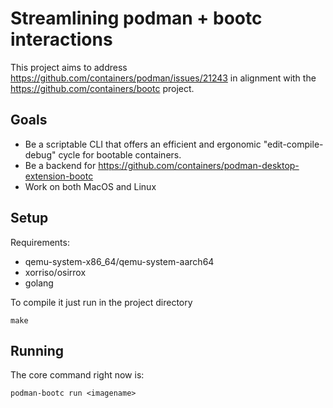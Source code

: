 # Streamlining podman + bootc interactions

This project aims to address <https://github.com/containers/podman/issues/21243>
in alignment with the <https://github.com/containers/bootc> project.

## Goals

- Be a scriptable CLI that offers an efficient and ergonomic "edit-compile-debug" cycle for bootable containers.
- Be a backend for <https://github.com/containers/podman-desktop-extension-bootc>
- Work on both MacOS and Linux

## Setup

Requirements:

- qemu-system-x86_64/qemu-system-aarch64
- xorriso/osirrox
- golang

To compile it just run in the project directory

```shell
make
```

## Running

The core command right now is:

```shell
podman-bootc run <imagename>
```
